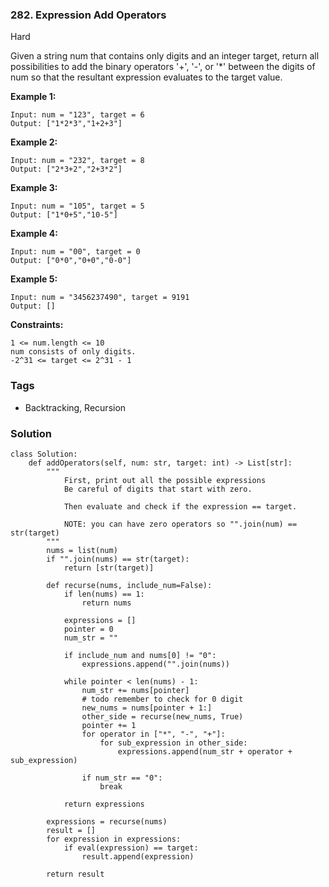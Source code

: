 ### 282. Expression Add Operators
Hard

Given a string num that contains only digits and an integer target, return all possibilities to add the binary operators '+', '-', or '*' between the digits of num so that the resultant expression evaluates to the target value. 

**Example 1:**
```
Input: num = "123", target = 6
Output: ["1*2*3","1+2+3"]
```

**Example 2:**
```
Input: num = "232", target = 8
Output: ["2*3+2","2+3*2"]
```

**Example 3:**
```
Input: num = "105", target = 5
Output: ["1*0+5","10-5"]
```

**Example 4:**
```
Input: num = "00", target = 0
Output: ["0*0","0+0","0-0"]
```

**Example 5:**
```
Input: num = "3456237490", target = 9191
Output: []
``` 

**Constraints:**
```
1 <= num.length <= 10
num consists of only digits.
-2^31 <= target <= 2^31 - 1
```

### Tags
- Backtracking, Recursion

### Solution
```
class Solution:
    def addOperators(self, num: str, target: int) -> List[str]:
        """
            First, print out all the possible expressions
            Be careful of digits that start with zero.
            
            Then evaluate and check if the expression == target.
            
            NOTE: you can have zero operators so "".join(num) == str(target)
        """
        nums = list(num)
        if "".join(nums) == str(target):
            return [str(target)]
        
        def recurse(nums, include_num=False):
            if len(nums) == 1:
                return nums
            
            expressions = []
            pointer = 0
            num_str = ""
            
            if include_num and nums[0] != "0":
                expressions.append("".join(nums))
            
            while pointer < len(nums) - 1:
                num_str += nums[pointer]
                # todo remember to check for 0 digit
                new_nums = nums[pointer + 1:]
                other_side = recurse(new_nums, True)
                pointer += 1
                for operator in ["*", "-", "+"]:
                    for sub_expression in other_side:
                        expressions.append(num_str + operator + sub_expression)
        
                if num_str == "0":
                    break
                    
            return expressions
        
        expressions = recurse(nums)
        result = []
        for expression in expressions:
            if eval(expression) == target:
                result.append(expression)

        return result
        
```
